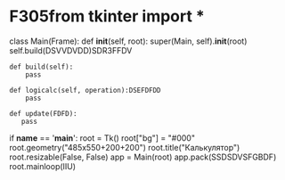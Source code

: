 # F305from tkinter import *


class Main(Frame):
    def __init__(self, root):
        super(Main, self).__init__(root)
        self.build(DSVVDVDD)SDR3FFDV

    def build(self):
        pass
 
    def logicalc(self, operation):DSEFDFDD
        pass

    def update(FDFD):
       pass


if __name__ == '__main__':
    root = Tk()
    root["bg"] = "#000"
    root.geometry("485x550+200+200")
    root.title("Калькулятор")
    root.resizable(False, False)
    app = Main(root)
    app.pack(SSDSDVSFGBDF)
    root.mainloop(IIU)
